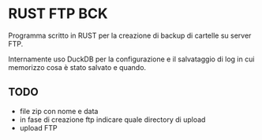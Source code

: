 # RUST FTP BCK

Programma scritto in RUST per la creazione di backup di cartelle su server FTP.

Internamente uso DuckDB per la configurazione e il salvataggio di log in cui memorizzo cosa è stato salvato e quando.

## TODO
- file zip con nome e data
- in fase di creazione ftp indicare quale directory di upload
- upload FTP